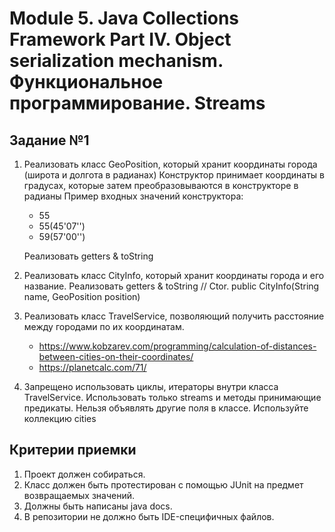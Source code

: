 # Module 5. Java Collections Framework Part IV. Object serialization mechanism. Функциональное программирование. Streams

## Задание №1

1. Реализовать класс GeoPosition, который хранит координаты города (широта и долгота в радианах) Конструктор принимает координаты в градусах, которые затем преобразовываются в конструкторе в радианы
   Пример входных значений конструктора:
   - 55
   - 55(45'07'')
   - 59(57'00'')
     
   Реализовать getters & toString
2. Реализовать класс CityInfo, который хранит координаты города и его название. Реализовать getters & toString
// Ctor. public CityInfo(String name, GeoPosition position)
3. Реализовать класс TravelService, позволяющий получить расстояние между городами по их координатам.
   - https://www.kobzarev.com/programming/calculation-of-distances-between-cities-on-their-coordinates/
   - https://planetcalc.com/71/
4. Запрещено использовать циклы, итераторы внутри класса TravelService.
   Использовать только streams и методы принимающие предикаты. Нельзя объявлять другие поля в классе. Используйте коллекцию cities

## Критерии приемки

1. Проект должен собираться.
2. Класс должен быть протестирован с помощью JUnit на предмет возвращаемых значений.
3. Должны быть написаны java docs.
4. В репозитории не должно быть IDE-специфичных файлов.
